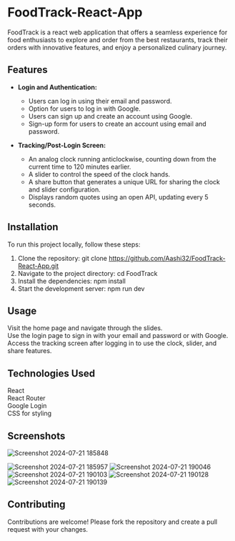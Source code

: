# FoodTrack-React-App
FoodTrack is a react web application that offers a seamless experience for food enthusiasts to explore and order from the best restaurants, track their orders with innovative features, and enjoy a personalized culinary journey.

## Features

- **Login and Authentication:**
  - Users can log in using their email and password.
  - Option for users to log in with Google.
  - Users can sign up and create an account using Google.
  - Sign-up form for users to create an account using email and password.

- **Tracking/Post-Login Screen:**
  - An analog clock running anticlockwise, counting down from the current time to 120 minutes earlier.
  - A slider to control the speed of the clock hands.
  - A share button that generates a unique URL for sharing the clock and slider configuration.
  - Displays random quotes using an open API, updating every 5 seconds.

## Installation

To run this project locally, follow these steps:

1. Clone the repository:
   git clone https://github.com/Aashi32/FoodTrack-React-App.git
2. Navigate to the project directory:
   cd FoodTrack
3. Install the dependencies:
   npm install
4. Start the development server:
   npm run dev

## Usage
Visit the home page and navigate through the slides.<br>
Use the login page to sign in with your email and password or with Google.<br>
Access the tracking screen after logging in to use the clock, slider, and share features.<br>

## Technologies Used

React<br>
React Router<br>
Google Login<br>
CSS for styling<br>

## Screenshots
![Screenshot 2024-07-21 185848](https://github.com/user-attachments/assets/9996de8c-13e9-4ae8-bc7a-65e6676c2795)

![Screenshot 2024-07-21 185957](https://github.com/user-attachments/assets/b6b267e2-34e9-4cd7-8a7f-8134b0d46c81)
![Screenshot 2024-07-21 190046](https://github.com/user-attachments/assets/74d24678-7fc6-4c1a-bfda-a68d611f11f1)
![Screenshot 2024-07-21 190103](https://github.com/user-attachments/assets/7f411a67-fc97-465e-92cd-38145c8a1a55)
![Screenshot 2024-07-21 190128](https://github.com/user-attachments/assets/4f967ba0-855f-4e6f-83a1-e18c7d4f2c13)
![Screenshot 2024-07-21 190139](https://github.com/user-attachments/assets/1dad75a2-2f34-4a95-b12a-bac5e059d5bb)


## Contributing

Contributions are welcome! Please fork the repository and create a pull request with your changes.
